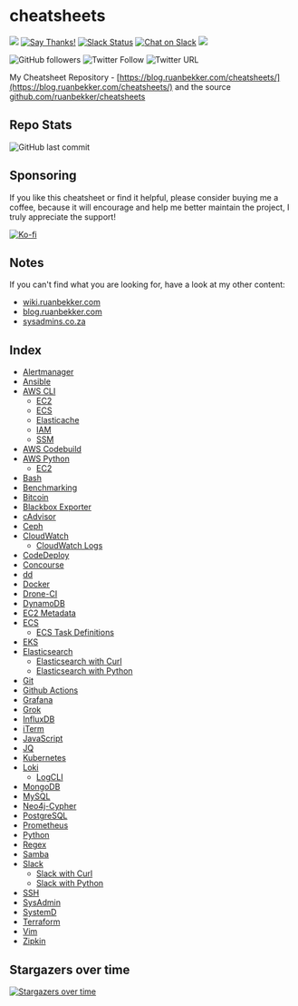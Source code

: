 # cheatsheets 

[![](https://img.shields.io/badge/ruanbekker-cheatsheets-blue.svg)](https://github.com/ruanbekker/cheatsheets) [![Say Thanks!](https://img.shields.io/badge/Say%20Thanks-!-1EAEDB.svg)](https://saythanks.io/to/ruanbekker) [![Slack Status](https://linux-hackers-slack.herokuapp.com/badge.svg)](https://linux-hackers-slack.herokuapp.com/) [![Chat on Slack](https://img.shields.io/badge/chat-on_slack-orange.svg)](https://linux-hackers.slack.com/) [![](https://img.shields.io/badge/goto-blog.ruanbekker.com-success.svg)](https://blog.ruanbekker.com/?pk_campaign=github&pk_kwd=cheatsheets)

![GitHub followers](https://img.shields.io/github/followers/ruanbekker.svg?label=Follow&style=social) ![Twitter Follow](https://img.shields.io/twitter/follow/ruanbekker.svg?style=social) ![Twitter URL](https://img.shields.io/twitter/url/https/github.com/ruanbekker/cheatsheets.svg?label=Tweet%20Me&style=social)

My Cheatsheet Repository - [https://blog.ruanbekker.com/cheatsheets/](https://blog.ruanbekker.com/cheatsheets/) and the source [github.com/ruanbekker/cheatsheets](https://github.com/ruanbekker/cheatsheets)

## Repo Stats

![GitHub last commit](https://img.shields.io/github/last-commit/ruanbekker/cheatsheets.svg) 

## Sponsoring

If you like this cheatsheet or find it helpful, please consider buying me a coffee, because it will encourage and help me better maintain the project, I truly appreciate the support!

[![Ko-fi](https://img.shields.io/badge/-Buy%20Me%20a%20Coffee-ff5f5f?logo=ko-fi&logoColor=white)](https://ko-fi.com/ruanbekker)


## Notes

If you can't find what you are looking for, have a look at my other content:

* [wiki.ruanbekker.com](https://wiki.ruanbekker.com)
* [blog.ruanbekker.com](https://blog.ruanbekker.com)
* [sysadmins.co.za](https://sysadmins.co.za)

## Index

* [Alertmanager](alertmanager/README.md)
* [Ansible](ansible/README.md)
* [AWS CLI]()
  * [EC2](aws-cli/ec2/README.md)
  * [ECS](aws-cli/ecs/README.md)
  * [Elasticache](aws-cli/elasticache/README.md)
  * [IAM](aws-cli/iam/README.md)
  * [SSM](aws-cli/ssm/README.md)
* [AWS Codebuild](aws-codebuild/)
* [AWS Python](aws-python/)
  * [EC2](aws-python/ec2/README.md)
* [Bash](bash/README.md)
* [Benchmarking](benchmarking/README.md)
* [Bitcoin](bitcoin/)
* [Blackbox Exporter](blackbox-exporter/README.md)
* [cAdvisor](cadvisor/README.md)
* [Ceph](ceph/README.md)
* [CloudWatch]()
  * [CloudWatch Logs](cloudwatch/logs/README.md)
* [CodeDeploy](codedeploy/appspec/versioned/)
* [Concourse](concourse/README.md)
* [dd](dd/)
* [Docker](docker/README.md)
* [Drone-CI](drone-ci/)
* [DynamoDB](dynamodb/README.md)
* [EC2 Metadata](ec2-metadata/README.md)
* [ECS]()
  * [ECS Task Definitions](ecs/task-definitions/)
* [EKS](eks/README.md)
* [Elasticsearch](elasticsearch/README.md)
  * [Elasticsearch with Curl](elasticsearch/README.md)
  * [Elasticsearch with Python](elasticsearch/python-elasticsearch.md)
* [Git](github/README.md)
* [Github Actions](github-actions/README.md)
* [Grafana](grafana/README.md)
* [Grok](grok/README.md)
* [InfluxDB](influxdb/README.md)
* [iTerm](iterm/README.md)
* [JavaScript](javascript/README.md)
* [JQ](jq/README.md)
* [Kubernetes](kubernetes/README.md)
* [Loki](loki/README.md)
  * [LogCLI](loki/logcli/README.md)
* [MongoDB](mongodb/README.md)
* [MySQL](mysql/README.md)
* [Neo4j-Cypher](neo4j-cypher/README.md)
* [PostgreSQL](postgresql/README.md)
* [Prometheus](prometheus/README.md)
* [Python](python/README.md)
* [Regex](regex/README.md)
* [Samba](samba/README.md)
* [Slack]()
  * [Slack with Curl](slack/curl/README.md)
  * [Slack with Python](slack/python/README.md)
* [SSH](ssh/README.md)
* [SysAdmin](sysadmin/README.md)
* [SystemD](systemd/README.md)
* [Terraform](terraform/README.md)
* [Vim](vim/README.md)
* [Zipkin](zipkin/README.md)

## Stargazers over time

[![Stargazers over time](https://starchart.cc/ruanbekker/cheatsheets.svg)](https://starchart.cc/ruanbekker/cheatsheets)

